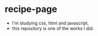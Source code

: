 # recipe-page

- I'm studying css, html and javascript. 
- this repository is one of the works I did.
